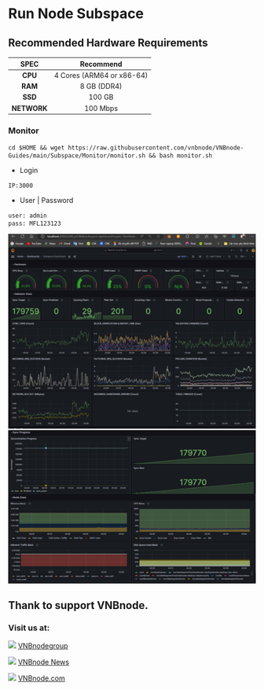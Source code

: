 # Run Node Subspace

## Recommended Hardware Requirements 

|   SPEC      |        Recommend          |
| :---------: | :-----------------------: |
|   **CPU**   | 4 Cores (ARM64 or x86-64) |
|   **RAM**   |        8 GB (DDR4)        |
|   **SSD**   |        100 GB             |
| **NETWORK** |        100 Mbps           |



### Monitor
```
cd $HOME && wget https://raw.githubusercontent.com/vnbnode/VNBnode-Guides/main/Subspace/Monitor/monitor.sh && bash monitor.sh
```
- Login
```
IP:3000
```
- User | Password
```
user: admin
pass: MFL123123
```
![Alt text](image/image4.png)
![Alt text](image/image5.png)

## Thank to support VNBnode.
### Visit us at:

<img src="https://user-images.githubusercontent.com/50621007/183283867-56b4d69f-bc6e-4939-b00a-72aa019d1aea.png" width="30"/> <a href="https://t.me/VNBnodegroup" target="_blank">VNBnodegroup</a>

<img src="https://user-images.githubusercontent.com/50621007/183283867-56b4d69f-bc6e-4939-b00a-72aa019d1aea.png" width="30"/> <a href="https://t.me/Vnbnode" target="_blank">VNBnode News</a>

<img src="https://github.com/vnbnode/VNBnode-Guides/blob/main/VNBnode.jpg" width="30"/> <a href="https://VNBnode.com" target="_blank">VNBnode.com</a>